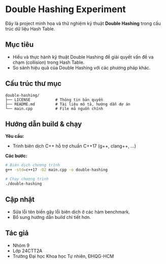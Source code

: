 # Double Hashing Experiment

Đây là project minh họa và thử nghiệm kỹ thuật **Double Hashing** trong cấu trúc dữ liệu Hash Table.

## Mục tiêu

- Hiểu và thực hành kỹ thuật Double Hashing để giải quyết vấn đề va chạm (collision) trong Hash Table.
- So sánh hiệu quả của Double Hashing với các phương pháp khác.

## Cấu trúc thư mục

```
double-hashing/
├── LICENSE           # Thông tin bản quyền
├── README.md         # Tài liệu mô tả, hướng dẫn dự án
└── main.cpp          # File mã nguồn chính
```

## Hướng dẫn build & chạy

**Yêu cầu:**
- Trình biên dịch C++ hỗ trợ chuẩn C++17 (g++, clang++, ...)

**Các bước:**

```sh
# Biên dịch chương trình
g++ -std=c++17 -O2 main.cpp -o double-hashing

# Chạy chương trình
./double-hashing
```

## Cập nhật

- Sửa lỗi tên biến gây lỗi biên dịch ở các hàm benchmark.
- Bổ sung hướng dẫn build chi tiết hơn.

## Tác giả

- Nhóm 9
- Lớp 24CTT2A
- Trường Đại học Khoa học Tự nhiên, ĐHQG-HCM
